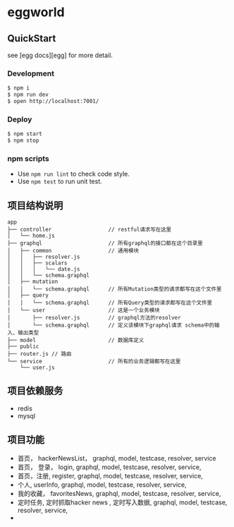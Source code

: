 # eggworld



## QuickStart

<!-- add docs here for user -->

see [egg docs][egg] for more detail.

### Development

```bash
$ npm i
$ npm run dev
$ open http://localhost:7001/
```

### Deploy

```bash
$ npm start
$ npm stop
```

### npm scripts

- Use `npm run lint` to check code style.
- Use `npm test` to run unit test.


## 项目结构说明

```
app
├── controller					// restful请求写在这里
│   └── home.js
├── graphql						// 所有graphql的接口都在这个目录里
│   ├── common					// 通用模块
│   │   ├── resolver.js
│   │   ├── scalars
│   │   │   └── date.js
│   │   └── schema.graphql
│   ├── mutation
│   │   └── schema.graphql		// 所有Mutation类型的请求都写在这个文件里
│   ├── query
│   │   └── schema.graphql		// 所有Query类型的请求都写在这个文件里
│   └── user					// 这是一个业务模块
│       ├── resolver.js			// graphql方法的resolver
│       └── schema.graphql		// 定义该模块下graphql请求 schema中的输入、输出类型
├── model						// 数据库定义
├── public
├── router.js // 路由
└── service						// 所有的业务逻辑都写在这里
    └── user.js
```

## 项目依赖服务

- redis
- mysql

## 项目功能
- 首页， hackerNewsList， graphql, model, testcase, resolver, service 
- 首页， 登录， login,  graphql, model, testcase, resolver, service, 
- 首页，注册, register,  graphql, model, testcase, resolver, service, 
- 个人, userInfo,  graphql, model, testcase, resolver, service, 
- 我的收藏， favoritesNews,  graphql, model, testcase, resolver, service, 
- 定时任务, 定时抓取hacker news , 定时写入数据,  graphql, model, testcase, resolver, service, 
- 



